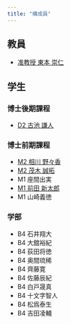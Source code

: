 ```yaml
---
title: "構成員"
---
```

## 教員
- [准教授 東本 崇仁](/tomoto/)

## 学生
### 博士後期課程
- [D2 古池 謙人](https://www.koike.app/)

### 博士前期課程
- [M2 相川 野々香](/members/aikawa/)
- [M2 茂木 誠拓](/members/mogi/)
- M1 座間出実
- [M1 前田 新太郎](/members/maeda/)
- M1 山崎義徳

### 学部
- B4 石井翔大
- B4 大舘裕紀
- B4 荻田将徳
- B4 奥間琉稀
- B4 齊藤寛
- B4 佐藤辰紀
- B4 白戸晟真
- B4 十文字智人
- B4 松爲泰生
- B4 吉田凌輔
